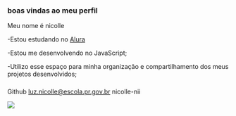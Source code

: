 ### boas vindas ao meu perfil

Meu nome é nicolle 

-Estou estudando no [Alura](https://www.alura.com.br)

-Estou me desenvolvendo no JavaScript;

-Utilizo esse espaço para minha organização e compartilhamento dos meus projetos  desenvolvidos;

### 
Github
luz.nicolle@escola.pr.gov.br
nicolle-nii


![](https://media.tenor.com/jFkc5Wr6SAMAAAAC/the-powerpuff-girls-buttercup.gif)
